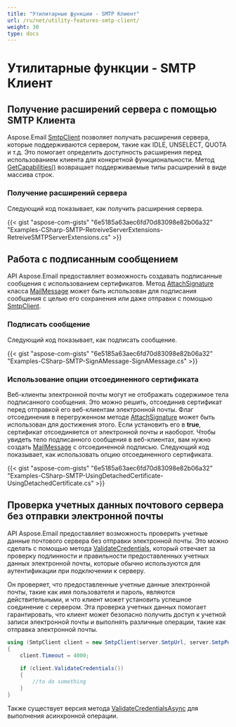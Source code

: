 ```yaml
---
title: "Утилитарные функции - SMTP Клиент"
url: /ru/net/utility-features-smtp-client/
weight: 30
type: docs
---
```


# Утилитарные функции - SMTP Клиент

## **Получение расширений сервера с помощью SMTP Клиента**

Aspose.Email [SmtpClient](https://reference.aspose.com/email/net/aspose.email.clients.smtp/smtpclient/) позволяет получать расширения сервера, которые поддерживаются сервером, такие как IDLE, UNSELECT, QUOTA и т.д. Это помогает определить доступность расширения перед использованием клиента для конкретной функциональности. Метод [GetCapabilities()](https://reference.aspose.com/email/net/aspose.email.clients/emailclient/getcapabilities/#getcapabilities) возвращает поддерживаемые типы расширений в виде массива строк.

### **Получение расширений сервера**

Следующий код показывает, как получить расширения сервера.

{{< gist "aspose-com-gists" "6e5185a63aec6fd70d83098e82b06a32" "Examples-CSharp-SMTP-RetreiveServerExtensions-RetreiveSMTPServerExtensions.cs" >}}

## **Работа с подписанным сообщением**

API Aspose.Email предоставляет возможность создавать подписанные сообщения с использованием сертификатов. Метод [AttachSignature](https://reference.aspose.com/email/net/aspose.email/mailmessage/attachsignature/#attachsignature/) класса [MailMessage](https://reference.aspose.com/email/net/aspose.email/mailmessage/) может быть использован для подписания сообщения с целью его сохранения или даже отправки с помощью [SmtpClient](https://reference.aspose.com/email/net/aspose.email.clients.smtp/smtpclient/).

### **Подписать сообщение**

Следующий код показывает, как подписать сообщение.

{{< gist "aspose-com-gists" "6e5185a63aec6fd70d83098e82b06a32" "Examples-CSharp-SMTP-SignAMessage-SignAMessage.cs" >}}

### **Использование опции отсоединенного сертификата**

Веб-клиенты электронной почты могут не отображать содержимое тела подписанного сообщения. Это можно решить, отсоединив сертификат перед отправкой его веб-клиентам электронной почты. Флаг отсоединения в перегруженном методе [AttachSignature](https://reference.aspose.com/email/net/aspose.email/mailmessage/attachsignature/#attachsignature/) может быть использован для достижения этого. Если установить его в **true**, сертификат отсоединяется от электронной почты и наоборот. Чтобы увидеть тело подписанного сообщения в веб-клиентах, вам нужно создать [MailMessage](https://reference.aspose.com/email/net/aspose.email/mailmessage/) с отсоединенной подписью. Следующий код показывает, как использовать опцию отсоединенного сертификата.

{{< gist "aspose-com-gists" "6e5185a63aec6fd70d83098e82b06a32" "Examples-CSharp-SMTP-UsingDetachedCertificate-UsingDetachedCertificate.cs" >}}

## **Проверка учетных данных почтового сервера без отправки электронной почты**

API Aspose.Email предоставляет возможность проверить учетные данные почтового сервера без отправки электронной почты. Это можно сделать с помощью метода [ValidateCredentials](https://reference.aspose.com/email/net/aspose.email.clients.smtp/smtpclient/validatecredentials/), который отвечает за проверку подлинности и правильности предоставленных учетных данных электронной почты, которые обычно используются для аутентификации при подключении к серверу.

Он проверяет, что предоставленные учетные данные электронной почты, такие как имя пользователя и пароль, являются действительными, и что клиент может установить успешное соединение с сервером. Эта проверка учетных данных помогает гарантировать, что клиент может безопасно получить доступ к учетной записи электронной почты и выполнять различные операции, такие как отправка электронной почты.

```cs
using (SmtpClient client = new SmtpClient(server.SmtpUrl, server.SmtpPort, "username", "password", SecurityOptions.Auto))
{
    client.Timeout = 4000;
   
    if (client.ValidateCredentials())
    {
        //to do something
    }
}
```

Также существует версия метода [ValidateCredentialsAsync](https://reference.aspose.com/email/net/aspose.email.clients.smtp/smtpclient/validatecredentialsasync/) для выполнения асинхронной операции.